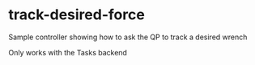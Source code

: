 track-desired-force
==

Sample controller showing how to ask the QP to track a desired wrench

Only works with the Tasks backend
